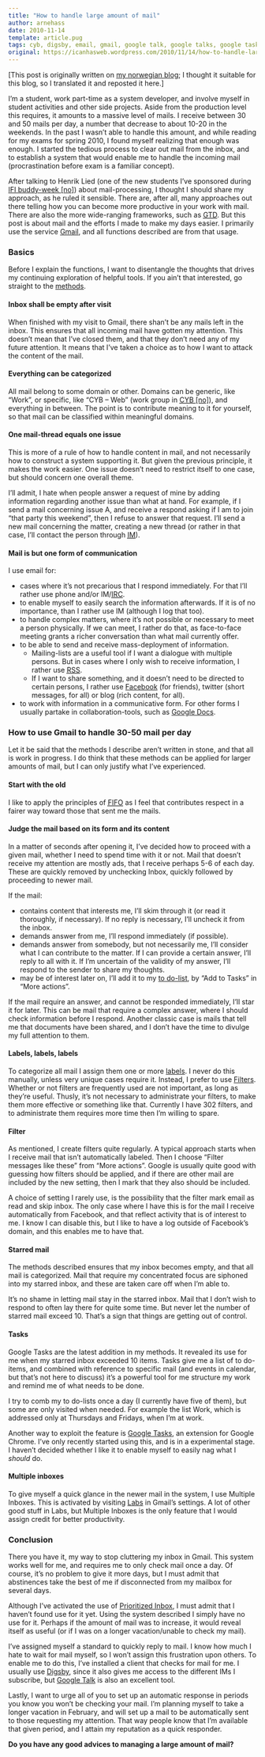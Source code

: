 ```yaml
---
title: "How to handle large amount of mail"
author: arnehass
date: 2010-11-14
template: article.pug
tags: cyb, digsby, email, gmail, google talk, google talks, google tasks, gtd, im, irc, rss
original: https://icanhasweb.wordpress.com/2010/11/14/how-to-handle-large-amount-of-mail/
---
```


<p>[This post is originally written on <a href="http://megoth.wordpress.com/2010/11/14/et-oppsett-for-a-handtere-store-mengder-mail/">my norwegian blog</a>; I thought it suitable for this blog, so I translated it and reposted it here.]</p>
<p>I’m a student, work part-time as a system developer, and involve myself in student activities and other side projects. Aside from the production level this requires, it amounts to a massive level of mails. I receive between 30 and 50 mails per day, a number that decrease to about 10-20 in the weekends. In the past I wasn’t able to handle this amount, and while reading for my exams for spring 2010, I found myself realizing that enough was enough. I started the tedious process to clear out mail from the inbox, and to establish a system that would enable me to handle the incoming mail (procrastination before exam is a familiar concept).</p>
<p>After talking to Henrik Lied (one of the new students I’ve sponsored during <a href="http://fadderuke.no/">IFI buddy-week [no]</a>) about mail-processing, I thought I should share my approach, as he ruled it sensible. There are, after all, many approaches out there telling how you can become more productive in your work with mail. There are also the more wide-ranging frameworks, such as <a href="http://en.wikipedia.org/wiki/Getting_Things_Done"><abbr title="Getting Things Done">GTD</abbr></a>. But this post is about mail and the efforts I made to make my days easier. I primarily use the service <a href="http://gmail.com/">Gmail</a>, and all functions described are from that usage.</p>
<span class="more"></span>
<h3>Basics</h3>
<p>Before I explain the functions, I want to disentangle the thoughts that drives my continuing exploration of helpful tools. If you ain’t that interested, go straight to the <a href="#methods">methods</a>.</p>
<h4>Inbox shall be empty after visit</h4>
<p>When finished with my visit to Gmail, there shan’t be any mails left in the inbox. This ensures that all incoming mail have gotten my attention. This doesn’t mean that I’ve closed them, and that they don’t need any of my future attention. It means that I’ve taken a choice as to how I want to attack the content of the mail.</p>
<h4>Everything can be categorized</h4>
<p>All mail belong to some domain or other. Domains can be generic, like “Work”, or specific, like “CYB – Web” (work group in <a href="http://cyb.no/"><abbr title="Cybernetisk Selskab">CYB [no]</abbr></a>), and everything in between. The point is to contribute meaning to it for yourself, so that mail can be classified within meaningful domains.</p>
<h4>One&nbsp;mail-thread&nbsp;equals one issue</h4>
<p>This is more of a rule of how to handle content in mail, and not necessarily how to construct a system supporting it. But given the previous principle, it makes the work easier. One issue doesn’t need to restrict itself to one case, but should concern one overall theme.</p>
<p>I’ll admit, I hate when people answer a request of mine by adding information regarding another issue than what at hand. For example, if I send a mail concerning issue A, and receive a respond asking if I am to join “that party this weekend”, then I refuse to answer that request. I’ll send a new mail concerning the matter, creating a new thread (or rather in that case, I’ll contact the person through <a href="http://en.wikipedia.org/wiki/Instant_messaging"><abbr title="Instant Messaging">IM</abbr></a>).</p>
<h4>Mail is but one form of communication</h4>
<p>I use email for:</p>
<ul>
<li>cases where it’s not precarious that I respond immediately. For that I’ll rather use phone and/or IM/<a href="http://en.wikipedia.org/wiki/IRC"><abbr title="Internet Relay Chat">IRC</abbr></a>.</li>
<li>to enable myself to easily search the information afterwards. If it is of no importance, than I rather use IM (although I log that too).</li>
<li>to handle complex matters, where it’s not possible or necessary to meet a person physically. If we can meet, I rather do that, as face-to-face meeting grants a richer conversation than what mail currently offer.</li>
<li>to be able to send and receive mass-deployment of information.
<ul>
<li>Mailing-lists are a useful tool if I want a dialogue with multiple persons. But in cases where I only wish to receive information, I rather use <a href="http://en.wikipedia.org/wiki/RSS"><abbr title="Real Simple Syndication/Rich Site Summary">RSS</abbr></a>.</li>
<li>If I want to share something, and it doesn’t need to be directed to certain persons, I rather use <a href="http://www.facebook.com/">Facebook</a> (for friends), twitter (short messages, for all) or blog (rich content, for all).</li>
</ul>
</li>
<li>to work with information in a communicative form. For other forms I usually partake in collaboration-tools, such as <a href="http://docs.google.com/">Google Docs</a>.</li>
</ul>
<h3><a name="methods"></a>How to use Gmail to handle 30-50 mail per day</h3>
<p>Let it be said that the methods I describe aren’t written in stone, and that all is work in progress. I do think that these methods can be applied for larger amounts of mail, but I can only justify what I’ve experienced.</p>
<h4>Start with the old</h4>
<p>I like to apply the principles of <a href="http://en.wikipedia.org/wiki/FIFO"><abbr title="First In First Out">FIFO</abbr></a> as I feel that contributes respect in a fairer way toward those that sent me the mails.</p>
<h4>Judge the mail based on its form and its content</h4>
<p>In a matter of seconds after opening it, I’ve decided how to proceed with a given mail, whether I need to spend time with it or not. Mail that doesn’t receive my attention are mostly ads, that I receive perhaps 5-6 of each day. These are quickly removed by unchecking Inbox, quickly followed by proceeding to newer mail.</p>
<p>If the mail:</p>
<ul>
<li>contains content that interests me, I’ll skim through it (or read it thoroughly, if necessary). If no reply is necessary, I’ll uncheck it from the inbox.</li>
<li>demands answer from me, I’ll respond immediately (if possible).</li>
<li>demands answer from somebody, but not necessarily me, I’ll consider what I can contribute to the matter. If I can provide a certain answer, I’ll reply to all with it. If I’m uncertain of the validity of my answer, I’ll respond to the sender to share my thoughts.</li>
<li>may be of interest later on, I’ll add it to my <a href="http://mail.google.com/support/bin/answer.py?hl=en&amp;answer=106237">to do-list</a>, by “Add to Tasks” in “More actions”.</li>
</ul>
<p>If the mail require an answer, and cannot be responded immediately, I’ll star it for later. This can be mail that require a complex answer, where I should check information before I respond. Another classic case is mails that tell me that documents have been shared, and I don’t have the time to divulge my full attention to them.</p>
<h4>Labels, labels, labels</h4>
<p>To categorize all mail I assign them one or more <a href="http://mail.google.com/support/bin/answer.py?hl=en&amp;answer=118708">labels</a>. I never do this manually, unless very unique cases require it. Instead, I prefer to use <a href="http://mail.google.com/support/bin/answer.py?hl=en&amp;answer=6579">Filters</a>. Whether or not filters are frequently used are not important, as long as they’re useful. Thusly, it’s not necessary to administrate your filters, to make them more effective or something like that. Currently I have 302 filters, and to administrate them requires more time then I’m willing to spare.</p>
<h4>Filter</h4>
<p>As mentioned, I create filters quite regularly. A typical approach starts when I receive mail that isn’t automatically labeled. Then I choose “Filter messages like these” from “More actions”. Google is usually quite good with guessing how filters should be applied, and if there are other mail are included by the new setting, then I mark that they also should be included.</p>
<p>A choice of setting I rarely use, is the possibility that the filter mark email as read and skip inbox. The only case where I have this is for the mail I receive automatically from Facebook, and that reflect activity that is of interest to me. I know I can disable this, but I like to have a log outside of Facebook’s domain, and this enables me to have that.</p>
<h4>Starred mail</h4>
<p>The methods described ensures that my inbox becomes empty, and that all mail is categorized. Mail that require my concentrated focus are siphoned into my starred inbox, and these are taken care off when I’m able to.</p>
<p>It’s no shame in letting mail stay in the starred inbox. Mail that I don’t wish to respond to often lay there for quite some time. But never let the number of starred mail exceed 10. That’s a sign that things are getting out of control.</p>
<h4>Tasks</h4>
<p>Google Tasks are the latest addition in my methods. It revealed its use for me when my starred inbox exceeded 10 items. Tasks give me a list of to do-items, and combined with reference to specific mail (and events in calendar, but that’s not here to discuss) it’s a powerful tool for me structure my work and remind me of what needs to be done.</p>
<p>I try to comb my to do-lists once a day (I currently have five of them), but some are only visited when needed. For example the list Work, which is addressed only at Thursdays and Fridays, when I’m at work.</p>
<p>Another way to exploit the feature is <a href="https://chrome.google.com/extensions/detail/jbikhmelidedkckpokhanhejpkjfboih">Google Tasks</a>, an extension for Google Chrome. I’ve only recently started using this, and is in a experimental stage. I haven’t decided whether I like it to enable myself to easily nag what I <em>should</em> do.</p>
<h4>Multiple inboxes</h4>
<p>To give myself a quick glance in the newer mail in the system, I use Multiple Inboxes. This is activated by visiting <a href="http://mail.google.com/mail/?ui=2&amp;fs=1&amp;view=pu&amp;st=labs">Labs</a> in Gmail’s settings. A lot of other good stuff in Labs, but Multiple Inboxes is the only feature that I would assign credit for better productivity.</p>
<h3>Conclusion</h3>
<p>There you have it, my way to stop cluttering my inbox in Gmail. This system works well for me, and requires me to only check mail once a day. Of course, it’s no problem to give it more days, but I must admit that abstinences take the best of me if disconnected from my mailbox for several days.</p>
<p>Although I’ve activated the use of <a href="http://mail.google.com/mail/help/priority-inbox.html">Prioritized Inbox</a>, I must admit that I haven’t found use for it yet. Using the system described I simply have no use for it. Perhaps if the amount of mail was to increase, it would reveal itself as useful (or if I was on a longer vacation/unable to check my mail).</p>
<p>I’ve assigned myself a standard to quickly reply to mail. I know how much I hate to wait for mail myself, so I won’t assign this frustration upon others. To enable me to do this, I’ve installed a client that checks for mail for me. I usually use <a href="http://www.digsby.com/">Digsby</a>, since it also gives me access to the different IMs I subscribe, but <a href="http://www.google.com/talk/">Google Talk</a> is also an excellent tool.</p>
<p>Lastly, I want to urge all of you to set up an automatic response in periods you know you won’t be checking your mail. I’m planning myself to take a longer vacation in February, and will set up a mail to be automatically sent to those requesting my attention. That way people know that I’m available that given period, and I attain my reputation as a quick responder.</p>
<p><strong>Do you have any good advices to managing a large amount of mail?</strong></p>
